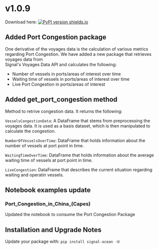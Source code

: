# v1.0.9
Download here: [![PyPI version shields.io](https://img.shields.io/pypi/v/signal-ocean.svg)](https://pypi.python.org/pypi/signal-ocean/)

## Added Port Congestion package

One derivative of the voyages data is the calculation of various metrics regarding Port Congestion. We have added a new package that retrieves voyages data from  
Signal's Voyages Data API and calculates the following:
* Number of vessels in ports/areas of interest over time 
* Waiting time of vessels in ports/areas of interest over time
* Live Port Congestion in ports/areas of interest


## Added get_port_congestion method
Method to retrive congestion data. It returns the following:

`VesselsCongestionData`: A DataFrame that stems from preprocessing the voyages data. It is used as a basis dataset, which is then manipulated to calculate the congestion.

`NumberOfVesselsOverTime`: DataFrame that holds information about the number of vessels at port point in time.

`WaitingTimeOverTime`: DataFrame that holds information about the average waiting time of vessels at port point in time.

`LiveCongestion`: DataFrame that describes the current situation regarding waiting and operatin vessels.

## Notebook examples update

### Port_Congestion_in_China_(Capes)
Updated the notebook to consume the Port Congestion Package

## Installation and Upgrade Notes
Update your package with:
`pip install signal-ocean -U`